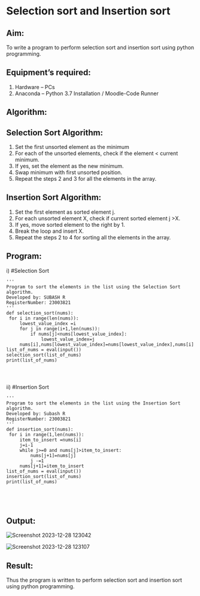 # Selection sort and Insertion sort
## Aim:
To write a program to perform selection sort and insertion sort using python programming.
## Equipment’s required:
1.	Hardware – PCs
2.	Anaconda – Python 3.7 Installation / Moodle-Code Runner
## Algorithm:
## Selection Sort Algorithm:
1.	Set the first unsorted element as the minimum
2.	For each of the unsorted elements, check if the element < current minimum.
3.	If yes, set the element as the new minimum.
4.	Swap minimum with first unsorted position.
5.	Repeat the steps 2 and 3 for all the elements in the array.
## Insertion Sort Algorithm:
1.	Set the first element as sorted element j.
2.	For each unsorted element X, check if current sorted element j >X.
3.	If yes, move sorted element to the right by 1.
4.	Break the loop and insert X.
5.	Repeat the steps 2 to 4 for sorting all the elements in the array.
## Program:
i)	#Selection Sort
```
''' 
Program to sort the elements in the list using the Selection Sort algorithm.
Developed by: SUBASH R
RegisterNumber: 23003821
'''
def selection_sort(nums):
 for i in range(len(nums)):
     lowest_value_index =i
     for j in range(i+1,len(nums)):
         if nums[j]<nums[lowest_value_index]:
             lowest_value_index=j
     nums[i],nums[lowest_value_index]=nums[lowest_value_index],nums[i]
list_of_nums = eval(input())
selection_sort(list_of_nums)
print(list_of_nums)




```
ii)	#Insertion Sort
```
''' 
Program to sort the elements in the list using the Insertion Sort algorithm.
Developed by: Subash R
RegisterNumber: 23003821
'''
def insertion_sort(nums):
 for i in range(1,len(nums)):
     item_to_insert =nums[i]
     j=i-1
     while j>=0 and nums[j]>item_to_insert:
         nums[j+1]=nums[j]
         j -=1
     nums[j+1]=item_to_insert
list_of_nums = eval(input())
insertion_sort(list_of_nums)
print(list_of_nums)





```

## Output:
![Screenshot 2023-12-28 123042](https://github.com/rsubash17/Sorting-Algorithm/assets/147139828/59b45cd4-0866-445d-853d-4913a48f0366)

![Screenshot 2023-12-28 123107](https://github.com/rsubash17/Sorting-Algorithm/assets/147139828/a2a788f6-ed1a-4b4f-b181-5a1822554659)

## Result:
Thus the program is written to perform selection sort and insertion sort using python programming.
